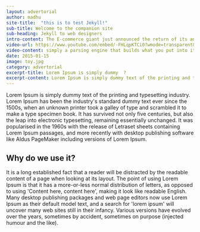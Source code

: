 ```yaml
---
layout: advertorial
author: madhu
site-title:  "this is to test Jekyll!"
sub-title: Welcome to the companion site
sub-heading: Jekyll to web designers
intro-content: The E-commerce giant just announced the return of its annual “$3500 Toys R Us” sweepstakes, which is open to rewards members in the U.S.and has a grand prize of $3500 worth toys. If you’re not that lucky, you can also win free $100 coupon, that can be redeemed at toysrus.com. 
video-url: https://www.youtube.com/embed/-FHLqpKTCi0?wmode=transparent&amp;rel=0
video-content: simply a parsing engine that builds what you put into it. This means that while you have total control over every aspect of your site
date: 2015-01-15
image: toy.jpg
category: advertorial
excerpt-title: Lorem Ipsum is simply dummy  ?
excerpt-content: Lorem Ipsum is simply dummy text of the printing and typesetting industry. Lorem Ipsum has been the industry's standard dummy text ever since the 1500s
---
```


Lorem Ipsum is simply dummy text of the printing and typesetting industry. Lorem Ipsum has been the industry's standard dummy text ever since the 1500s, when an unknown printer took a galley of type and scrambled it to make a type specimen book. It has survived not only five centuries, but also the leap into electronic typesetting, remaining essentially unchanged. It was popularised in the 1960s with the release of Letraset sheets containing Lorem Ipsum passages, and more recently with desktop publishing software like Aldus PageMaker including versions of Lorem Ipsum.

## Why do we use it?

It is a long established fact that a reader will be distracted by the readable content of a page when looking at its layout. The point of using Lorem Ipsum is that it has a more-or-less normal distribution of letters, as opposed to using 'Content here, content here', making it look like readable English. Many desktop publishing packages and web page editors now use Lorem Ipsum as their default model text, and a search for 'lorem ipsum' will uncover many web sites still in their infancy. Various versions have evolved over the years, sometimes by accident, sometimes on purpose (injected humour and the like).

